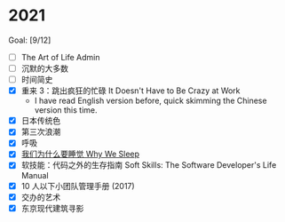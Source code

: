 # 2021

Goal: [9/12]

- [ ] The Art of Life Admin
- [ ] 沉默的大多数
- [ ] 时间简史
- [x] 重来 3：跳出疯狂的忙碌 It Doesn't Have to Be Crazy at Work
  - I have read English version before, quick skimming the Chinese version this time.
- [x] 日本传统色
- [x] 第三次浪潮
- [x] 呼吸
- [x] [我们为什么要睡觉 Why We Sleep](/reading/notes/why-we-sleep.md)
- [x] 软技能：代码之外的生存指南 Soft Skills: The Software Developer's Life Manual
- [x] 10 人以下小团队管理手册 (2017)
- [x] 交办的艺术
- [x] 东京现代建筑寻影
